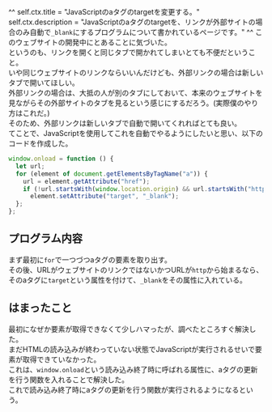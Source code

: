 ^^
self.ctx.title = "JavaScriptのaタグのtargetを変更する。"
self.ctx.description = "JavaScriptのaタグのtargetを、リンクが外部サイトの場合のみ自動で`_blank`にするプログラムについて書かれているページです。"
^^
このウェブサイトの開発中にとあることに気づいた。  
というのも、リンクを開くと同じタブで開かれてしまいとても不便だということ。  
いや同じウェブサイトのリンクならいいんだけども、外部リンクの場合は新しいタブで開いてほしい。  
外部リンクの場合は、大抵の人が別のタブにしておいて、本来のウェブサイトを見ながらその外部サイトのタブを見るという感じにするだろう。(実際僕のやり方はこれだ。)  
そのため、外部リンクは新しいタブで自動で開いてくれればとても良い。  
てことで、JavaScriptを使用してこれを自動でやるようにしたいと思い、以下のコードを作成した。

```javascript
window.onload = function () {
  let url;
  for (element of document.getElementsByTagName("a")) {
    url = element.getAttribute("href");
    if (!url.startsWith(window.location.origin) && url.startsWith("http"))
      element.setAttribute("target", "_blank");
  };
};
```
## プログラム内容
まず最初に`for`で一つづつaタグの要素を取り出す。  
その後、URLがウェブサイトのリンクではないかつURLが`http`から始まるなら、そのaタグに`target`という属性を付けて、`_blank`をその属性に入れている。

## はまったこと
最初になぜか要素が取得できなくて少しハマったが、調べたところすぐ解決した。  
まだHTMLの読み込みが終わっていない状態でJavaScriptが実行されるせいで要素が取得できていなかった。  
これは、`window.onload`という読み込み終了時に呼ばれる属性に、aタグの更新を行う関数を入れることで解決した。  
これで読み込み終了時にaタグの更新を行う関数が実行されるようになるという。